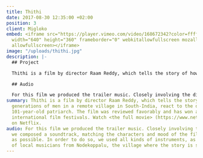 ```yaml
---
title: Thithi
date: 2017-08-30 12:35:00 +02:00
position: 3
client: Migloko
embed: <iframe src="https://player.vimeo.com/video/168672342?color=ffffff&title=0&byline=0&portrait=0"
  width="640" height="360" frameborder="0" webkitallowfullscreen mozallowfullscreen
  allowfullscreen></iframe>
image: "/uploads/thithi.jpg"
description: |-
  ## Project

  Thithi is a film by director Raam Reddy, which tells the story of how three generations of men in a remote village in South-India, react to the death of their 101-year-old patriarch. The film was reviewed favorably and has won awards at various international film festivals. Watch [the full movie](https://www.netflix.com/title/80107370) on Netflix.

  ## Audio

  For this film we produced the trailer music. Closely involving the director, we composed a soundtrack, matching the characters and mood of the film as accurately as possible. In order to do so, we used all kinds of instruments, as well as recordings of local musicians from Nodekoppalu, the village where the story is set.
summary: Thithi is a film by director Raam Reddy, which tells the story of how three
  generations of men in a remote village in South-India, react to the death of their
  101-year-old patriarch. The film was reviewed favorably and has won awards at various
  international film festivals. Watch <the full movie> (https://www.netflix.com/title/80107370)
  on Netflix.
audio: For this film we produced the trailer music. Closely involving the director,
  we composed a soundtrack, matching the characters and mood of the film as accurately
  as possible. In order to do so, we used all kinds of instruments, as well as recordings
  of local musicians from Nodekoppalu, the village where the story is set.
---
```


